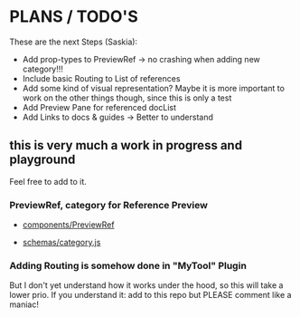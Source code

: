 # PLANS / TODO'S

These are the next Steps (Saskia):

- Add prop-types to PreviewRef -> no crashing when adding new category!!!
- Include basic Routing to List of references
- Add some kind of visual representation? Maybe it is more important to work on the other things though, since this is only a test
- Add Preview Pane for referenced docList
- Add Links to docs & guides -> Better to understand

## this is very much a work in progress and playground

Feel free to add to it.

### PreviewRef, category for Reference Preview 

- [components/PreviewRef](https://github.com/bobinska-dev/costom-input-component/blob/master/components/PreviewRef.js)

- [schemas/category.js](https://github.com/bobinska-dev/costom-input-component/blob/master/schemas/category.js)

### Adding Routing is somehow done in "MyTool" Plugin

But I don't yet understand how it works under the hood, so this will take a lower prio. If you understand it: add to this repo but PLEASE comment like a maniac!